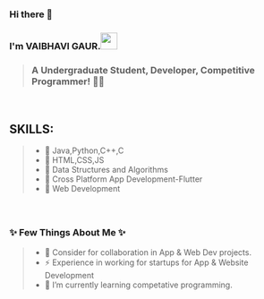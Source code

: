 ### Hi there 👋
### I'm VAIBHAVI GAUR.<img src="https://user-images.githubusercontent.com/48331678/98282820-d187ae00-1faf-11eb-9d3b-605ad3c25119.gif" width="30px">
> <h3> A Undergraduate Student, Developer, Competitive Programmer! 👩🏻 </h3>

<br>

 ## SKILLS:
> * 🥇 Java,Python,C++,C
> * 🥇 HTML,CSS,JS
> * 🥇 Data Structures and Algorithms
> * 🥇 Cross Platform App Development-Flutter
> * 🥇 Web Development

<br>


 ## <h3> ✨ Few Things About Me ✨ </h3>

> * 👯 Consider for collaboration in App & Web Dev projects.
> * ⚡ Experience in working for startups for App & Website Development 
> * 🌱 I’m currently learning competative programming.




<!--

Here are some ideas to get you started:

- 🔭 I’m currently working on ...
- 🌱 I’m currently learning ...
- 👯 I’m looking to collaborate on ...
- 🤔 I’m looking for help with ...
- 💬 Ask me about ...
- 📫 How to reach me: ...
- 😄 Pronouns: ...
- ⚡ Fun fact: ...
-->


